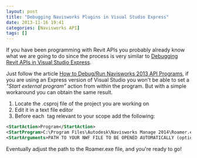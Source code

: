 ```yaml
---
layout: post
title: "Debugging Navisworks Plugins in Visual Studio Express"
date: 2013-11-16 19:41
categories: [Navisworks API]
tags: []
---
```

If you have been programming with Revit APIs you probably already know what we are going to do since the process is very similar to [Debugging Revit APIs in Visual Studio Express](http://thebuildingcoder.typepad.com/blog/2010/07/debugging-in-visual-studio-2010-express.html).

Just follow the article [How to Debug/Run Navisworks 2013 API Programs](http://lezhang.net/2013/11/12/how-to-debugrun-navisworks-2013-api-programs/), if you are using an Express version of Visual Studio you won't be able to set a *“Start external program”* action from within the program. But with a simple workaround you can obtain the same result.

1.  Locate the .csproj file of the project you are working on
2.  Edit it in a text file editor
3.  Before each *</PropertyGroup>* tag relevant to your scope add the following:

```xml
<StartAction>Program</StartAction>
<StartProgram>C:\Program Files\Autodesk\Navisworks Manage 2014\Roamer.exe</StartProgram>
<StartArguments>PATH TO YOUR NWF FILE TO BE OPENED AUTOMATICALLY (optional)</StartArguments>
```

Eventually adjust the path to the Roamer.exe file, and you're ready to go!
